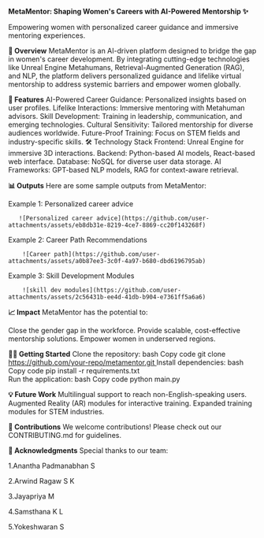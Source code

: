**MetaMentor: Shaping Women's Careers with AI-Powered Mentorship ✨**

Empowering women with personalized career guidance and immersive mentoring experiences.

**🚀 Overview**
MetaMentor is an AI-driven platform designed to bridge the gap in women's career development. By integrating cutting-edge technologies like Unreal Engine Metahumans, Retrieval-Augmented Generation (RAG), and NLP, the platform delivers personalized guidance and lifelike virtual mentorship to address systemic barriers and empower women globally.

**🎯 Features**
AI-Powered Career Guidance: Personalized insights based on user profiles.
Lifelike Interactions: Immersive mentoring with Metahuman advisors.
Skill Development: Training in leadership, communication, and emerging technologies.
Cultural Sensitivity: Tailored mentorship for diverse audiences worldwide.
Future-Proof Training: Focus on STEM fields and industry-specific skills.
🛠️ Technology Stack
Frontend: Unreal Engine for immersive 3D interactions.
Backend: Python-based AI models, React-based web interface.
Database: NoSQL for diverse user data storage.
AI Frameworks: GPT-based NLP models, RAG for context-aware retrieval.

**📊 Outputs**
Here are some sample outputs from MetaMentor:

Example 1: Personalized career advice 
       
       ![Personalized career advice](https://github.com/user-attachments/assets/eb8db31e-8219-4ce7-8869-cc20f143268f)
       
Example 2: Career Path Recommendations
    
        ![Career path](https://github.com/user-attachments/assets/a0b87ee3-3c0f-4a97-b680-dbd6196795ab)

Example 3: Skill Development Modules
   
        ![skill dev modules](https://github.com/user-attachments/assets/2c56431b-ee4d-41db-b904-e7361ff5a6a6)


**📈 Impact**
MetaMentor has the potential to:

Close the gender gap in the workforce.
Provide scalable, cost-effective mentorship solutions.
Empower women in underserved regions.

**🧑‍💻 Getting Started**
Clone the repository:
bash
Copy code
git clone [https://github.com/your-repo/metamentor.git ](https://github.com/ArwindRagaw/MetaMentor) 
Install dependencies:
bash
Copy code
pip install -r requirements.txt  
Run the application:
bash
Copy code
python main.py  

**💡 Future Work**
Multilingual support to reach non-English-speaking users.
Augmented Reality (AR) modules for interactive training.
Expanded training modules for STEM industries.

**🤝 Contributions**
We welcome contributions! Please check out our CONTRIBUTING.md for guidelines.

**🌟 Acknowledgments**
Special thanks to our team:

1.Anantha Padmanabhan S

2.Arwind Ragaw S K

3.Jayapriya M

4.Samsthana K L

5.Yokeshwaran S
